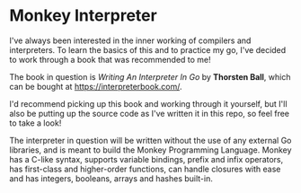 # Monkey Interpreter

I've always been interested in the inner working of compilers and interpreters. To learn the basics of this and to practice my go, I've decided to work through a book that was recommended to me!

The book in question is _Writing An Interpreter In Go_ by **Thorsten Ball**, which can be bought at https://interpreterbook.com/.

I'd recommend picking up this book and working through it yourself, but I'll also be putting up the source code as I've written it in this repo, so feel free to take a look!

The interpreter in question will be written without the use of any external Go libraries, and is meant to build the Monkey Programming Language. Monkey has a C-like syntax, supports variable bindings, prefix and infix operators, has first-class and higher-order functions, can handle closures with ease and has integers, booleans, arrays and hashes built-in.
